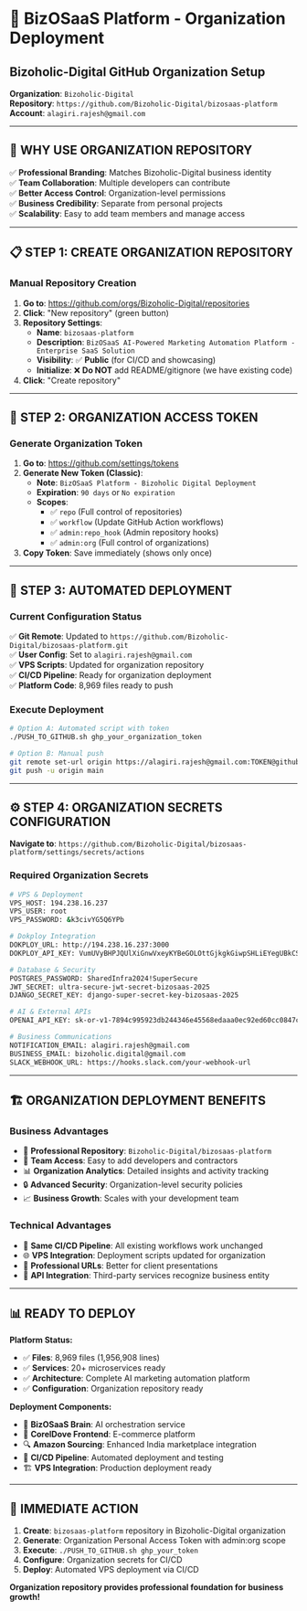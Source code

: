 # 🏢 BizOSaaS Platform - Organization Deployment
## Bizoholic-Digital GitHub Organization Setup

**Organization**: `Bizoholic-Digital`  
**Repository**: `https://github.com/Bizoholic-Digital/bizosaas-platform`  
**Account**: `alagiri.rajesh@gmail.com`

---

## 🎯 **WHY USE ORGANIZATION REPOSITORY**

✅ **Professional Branding**: Matches Bizoholic-Digital business identity  
✅ **Team Collaboration**: Multiple developers can contribute  
✅ **Better Access Control**: Organization-level permissions  
✅ **Business Credibility**: Separate from personal projects  
✅ **Scalability**: Easy to add team members and manage access

---

## 📋 **STEP 1: CREATE ORGANIZATION REPOSITORY**

### **Manual Repository Creation**
1. **Go to**: https://github.com/orgs/Bizoholic-Digital/repositories
2. **Click**: "New repository" (green button)
3. **Repository Settings**:
   - **Name**: `bizosaas-platform`
   - **Description**: `BizOSaaS AI-Powered Marketing Automation Platform - Enterprise SaaS Solution`
   - **Visibility**: ✅ **Public** (for CI/CD and showcasing)
   - **Initialize**: ❌ **Do NOT** add README/gitignore (we have existing code)
4. **Click**: "Create repository"

---

## 🔑 **STEP 2: ORGANIZATION ACCESS TOKEN**

### **Generate Organization Token**
1. **Go to**: https://github.com/settings/tokens
2. **Generate New Token (Classic)**:
   - **Note**: `BizOSaaS Platform - Bizoholic Digital Deployment`
   - **Expiration**: `90 days` or `No expiration`
   - **Scopes**: 
     - ✅ `repo` (Full control of repositories)
     - ✅ `workflow` (Update GitHub Action workflows)  
     - ✅ `admin:repo_hook` (Admin repository hooks)
     - ✅ `admin:org` (Full control of organizations)
3. **Copy Token**: Save immediately (shows only once)

---

## 🚀 **STEP 3: AUTOMATED DEPLOYMENT**

### **Current Configuration Status**
✅ **Git Remote**: Updated to `https://github.com/Bizoholic-Digital/bizosaas-platform.git`  
✅ **User Config**: Set to `alagiri.rajesh@gmail.com`  
✅ **VPS Scripts**: Updated for organization repository  
✅ **CI/CD Pipeline**: Ready for organization deployment  
✅ **Platform Code**: 8,969 files ready to push

### **Execute Deployment**
```bash
# Option A: Automated script with token
./PUSH_TO_GITHUB.sh ghp_your_organization_token

# Option B: Manual push
git remote set-url origin https://alagiri.rajesh@gmail.com:TOKEN@github.com/Bizoholic-Digital/bizosaas-platform.git
git push -u origin main
```

---

## ⚙️ **STEP 4: ORGANIZATION SECRETS CONFIGURATION**

**Navigate to**: `https://github.com/Bizoholic-Digital/bizosaas-platform/settings/secrets/actions`

### **Required Organization Secrets**
```bash
# VPS & Deployment
VPS_HOST: 194.238.16.237
VPS_USER: root
VPS_PASSWORD: &k3civYG5Q6YPb

# Dokploy Integration
DOKPLOY_URL: http://194.238.16.237:3000
DOKPLOY_API_KEY: VumUVyBHPJQUlXiGnwVxeyKYBeGOLOttGjkgkGiwpSHLiEYegUBkCSTPFmQqMbtC

# Database & Security
POSTGRES_PASSWORD: SharedInfra2024!SuperSecure
JWT_SECRET: ultra-secure-jwt-secret-bizosaas-2025
DJANGO_SECRET_KEY: django-super-secret-key-bizosaas-2025

# AI & External APIs
OPENAI_API_KEY: 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

# Business Communications
NOTIFICATION_EMAIL: alagiri.rajesh@gmail.com
BUSINESS_EMAIL: bizoholic.digital@gmail.com
SLACK_WEBHOOK_URL: https://hooks.slack.com/your-webhook-url
```

---

## 🏗️ **ORGANIZATION DEPLOYMENT BENEFITS**

### **Business Advantages**
- 🏢 **Professional Repository**: `Bizoholic-Digital/bizosaas-platform`
- 👥 **Team Access**: Easy to add developers and contractors
- 📊 **Organization Analytics**: Detailed insights and activity tracking
- 🔒 **Advanced Security**: Organization-level security policies
- 📈 **Business Growth**: Scales with your development team

### **Technical Advantages**
- 🔄 **Same CI/CD Pipeline**: All existing workflows work unchanged
- 🌐 **VPS Integration**: Deployment scripts updated for organization
- 📱 **Professional URLs**: Better for client presentations
- 🔗 **API Integration**: Third-party services recognize business entity

---

## 📊 **READY TO DEPLOY**

**Platform Status:**
- ✅ **Files**: 8,969 files (1,956,908 lines)
- ✅ **Services**: 20+ microservices ready
- ✅ **Architecture**: Complete AI marketing automation platform
- ✅ **Configuration**: Organization repository ready

**Deployment Components:**
- 🧠 **BizOSaaS Brain**: AI orchestration service
- 🛒 **CorelDove Frontend**: E-commerce platform
- 🔍 **Amazon Sourcing**: Enhanced India marketplace integration
- 🚀 **CI/CD Pipeline**: Automated deployment and testing
- 🏗️ **VPS Integration**: Production deployment ready

---

## 🎯 **IMMEDIATE ACTION**

1. **Create**: `bizosaas-platform` repository in Bizoholic-Digital organization
2. **Generate**: Organization Personal Access Token with admin:org scope
3. **Execute**: `./PUSH_TO_GITHUB.sh ghp_your_token`
4. **Configure**: Organization secrets for CI/CD
5. **Deploy**: Automated VPS deployment via CI/CD

**Organization repository provides professional foundation for business growth!**